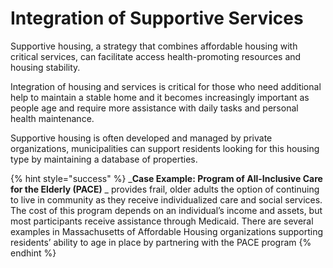 # Integration of Supportive Services

Supportive housing, a strategy that combines affordable housing with critical services, can facilitate access health-promoting resources and housing stability.

Integration of housing and services is critical for those who need additional help to maintain a stable home and it becomes increasingly important as people age and require more assistance with daily tasks and personal health maintenance.

Supportive housing is often developed and managed by private organizations, municipalities can support residents looking for this housing type by maintaining a database of properties.&#x20;

{% hint style="success" %}
_**Case Example: Program of All-Inclusive Care for the Elderly (PACE)** _ provides frail, older adults the option of continuing to live in community as they receive individualized care and social services. The cost of this program depends on an individual’s income and assets, but most participants receive assistance through Medicaid. There are several examples in Massachusetts of Affordable Housing organizations supporting residents’ ability to age in place by partnering with the PACE program
{% endhint %}
